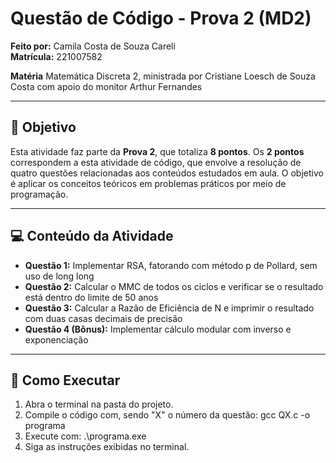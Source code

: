# Questão de Código - Prova 2 (MD2)

**Feito por:** Camila Costa de Souza Careli  
**Matrícula:** 221007582 

**Matéria** Matemática Discreta 2, ministrada por Cristiane Loesch de Souza Costa com apoio do monitor Arthur Fernandes

---

## 📝 Objetivo
Esta atividade faz parte da **Prova 2**, que totaliza **8 pontos**. Os **2 pontos** correspondem a esta atividade de código, que envolve a resolução de quatro questões relacionadas aos conteúdos estudados em aula. O objetivo é aplicar os conceitos teóricos em problemas práticos por meio de programação.

---

## 💻 Conteúdo da Atividade
- **Questão 1:** Implementar RSA, fatorando com método p de Pollard, sem uso de long long 
- **Questão 2:** Calcular o MMC de todos os ciclos e verificar se o resultado está dentro do limite de 50 anos
- **Questão 3:** Calcular a Razão de Eficiência de N e imprimir o resultado com duas casas decimais de precisão
- **Questão 4 (Bônus):** Implementar cálculo modular com inverso e exponenciação

---

## 🚀 Como Executar
1. Abra o terminal na pasta do projeto.  
2. Compile o código com, sendo "X" o número da questão: gcc QX.c -o programa 
3. Execute com: .\programa.exe
4. Siga as instruções exibidas no terminal.
